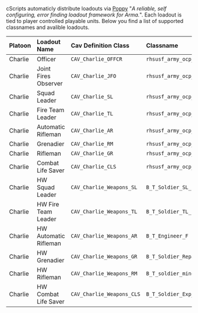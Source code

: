 cScripts automaticly distribute loadouts via [Poppy](https://github.com/BaerMitUmlaut/Poppy/) "*A reliable, self configuring, error finding loadout framework for Arma.*". Each loadout is tied to player controlled playable units. Below you find a list of supported classnames and avalible loadouts.

| Platoon   | Loadout Name               | Cav Definition Class           | Classname                             |
|:----------|:---------------------------|:-------------------------------|:--------------------------------------|
| Charlie   | Officer                    | `CAV_Charlie_OFFCR`            | `rhsusf_army_ocp_arb_riflemanl`       |
| Charlie   | Joint Fires Observer       | `CAV_Charlie_JFO`              | `rhsusf_army_ocp_jfo`                 |
| Charlie   | Squad Leader               | `CAV_Charlie_SL`               | `rhsusf_army_ocp_arb_squadleader`     |
| Charlie   | Fire Team Leader           | `CAV_Charlie_TL`               | `rhsusf_army_ocp_arb_teamleader`      |
| Charlie   | Automatic Rifleman         | `CAV_Charlie_AR`               | `rhsusf_army_ocp_arb_autorifleman`    |
| Charlie   | Grenadier                  | `CAV_Charlie_RM`               | `rhsusf_army_ocp_arb_grenadier`       |
| Charlie   | Rifleman                   | `CAV_Charlie_GR`               | `rhsusf_army_ocp_arb_rifleman`        |
| Charlie   | Combat Life Saver          | `CAV_Charlie_CLS`              | `rhsusf_army_ocp_arb_medic`           |
| Charlie   | HW Squad Leader            | `CAV_Charlie_Weapons_SL`       | `B_T_Soldier_SL_F`                    |
| Charlie   | HW Fire Team Leader        | `CAV_Charlie_Weapons_TL`       | `B_T_Soldier_TL_F`                    |
| Charlie   | HW Automatic Rifleman      | `CAV_Charlie_Weapons_AR`       | `B_T_Engineer_F`                      |
| Charlie   | HW Grenadier               | `CAV_Charlie_Weapons_GR`       | `B_T_Soldier_Repair_F`                |
| Charlie   | HW Rifleman                | `CAV_Charlie_Weapons_RM`       | `B_T_soldier_mine_F`                  |
| Charlie   | HW Combat Life Saver       | `CAV_Charlie_Weapons_CLS`      | `B_T_Soldier_Exp_F`                   |
